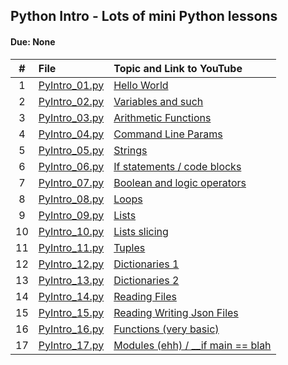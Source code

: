 ## Python Intro - Lots of mini Python lessons
#### Due: None


|   #   | File                                    | Topic and Link to YouTube                                                                    |
| :---: | :-------------------------------------- | :------------------------------------------------------------------------------------------- |
|   1   | [PyIntro_01.py](PyIntro_01.py)          | <a href="https://youtu.be/QckmB6pqnlU" target="_new" >Hello World </a>                       |
|   2   | [PyIntro_02.py](PyIntro_02.py)          | <a href="https://youtu.be/yEdHlE7tElo" target="_new" >Variables and such</a>                 |
|   3   | [PyIntro_03.py](PyIntro_03.py)          | <a href="https://youtu.be/ZLrvwY0T2Dc" target="_new" >Arithmetic Functions</a>               |
|   4   | [PyIntro_04.py](PyIntro_04.py)          | <a href="https://youtu.be/EFC_3v_vkyU" target="_new" > Command Line Params</a>               |
|   5   | [PyIntro_05.py](PyIntro_05.py)          | <a href="https://youtu.be/Wd6kQfH5Q00" target="_new" >Strings </a>                           |
|   6   | [PyIntro_06.py](PyIntro_06.py)          | <a href="https://youtu.be/G-AdW7Vj-Vo" target="_new" >If statements / code blocks </a>       |
|   7   | [PyIntro_07.py](PyIntro_07.py)          | <a href="https://youtu.be/xbZQ07QlzIE " target="_new"> Boolean and logic operators</a>       |
|   8   | [PyIntro_08.py](PyIntro_08.py)          | <a href="https://youtu.be/yZPi242Gj3U" target="_new" >Loops     </a>                         |
|   9   | [PyIntro_09.py](PyIntro_09.py)          | <a href="https://youtu.be/LVU995Ct328" target="_new" > Lists</a>                             |
|  10   | [PyIntro_10.py](PyIntro_10.py)          | <a href="https://youtu.be/tDppuOA4r5M" target="_new" >Lists slicing   </a>                   |
|  11   | [PyIntro_11.py](PyIntro_11.py)          | <a href="https://youtu.be/6Fh71QoIODE" target="_new" > Tuples </a>                           |
|  12   | [PyIntro_12.py](PyIntro_12.py)          | <a href="https://youtu.be/DC8z2HwDpuE" target="_new" >Dictionaries 1 </a>                    |
|  13   | [PyIntro_13.py](PyIntro_13.py)          | <a href="https://youtu.be/x46PZ5OhxYk" target="_new" > Dictionaries 2</a>                    |
|  14   | [PyIntro_14.py](FileRead/PyIntro_14.py) | <a href="https://youtu.be/8yuPUr3BFUQ" target="_new" > Reading Files</a>                     |
|  15   | [PyIntro_15.py](FileRead/PyIntro_15.py) | <a href="https://youtu.be/xL9IH3HfRmo" target="_new" > Reading Writing Json Files</a>        |
|  16   | [PyIntro_16.py](PyIntro_16.py)          | <a href="https://youtu.be/sBexoNS1Z34" target="_new" > Functions (very basic)</a>            |
|  17   | [PyIntro_17.py](PyIntro_17.py)          | <a href="https://youtu.be/uthf-GGGYA0" target="_new" > Modules (ehh) / __if main == blah</a> |
